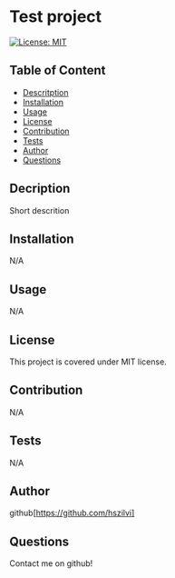 
  # Test project

  [![License: MIT](https://img.shields.io/badge/License-MIT-yellow.svg)](https://opensource.org/licenses/MIT)

  ## Table of Content
  * [Descritption](#description)
  * [Installation](#installation)
  * [Usage](#usage)
  * [License](#license)
  * [Contribution](#contribution)
  * [Tests](#tests)
  * [Author](#author)
  * [Questions](#questions)


  ## Decription
  Short descrition 

  ## Installation
  N/A

  ## Usage
  N/A

  ## License
  This project is covered under MIT license.

  ## Contribution
  N/A

  ## Tests
  N/A

  ## Author 
  github[https://github.com/hszilvi]

  ## Questions
  Contact me on github!

